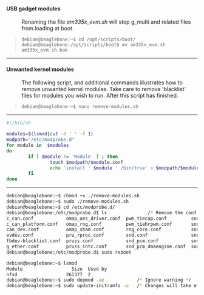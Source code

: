 <dl>
	<dt><h4>USB gadget modules</h4></dt>
	<dd>Renaming the file <em>am335x_evm.sh</em> will stop g_multi and related files from loading at boot.</dd>
</dl>

>`debian@beaglebone:~$ cd /opt/scripts/boot/`
>`debian@beaglebone:/opt/scripts/boot$ mv am335x_evm.sh am335x_evm.sh.bak`

---

<dl>
	<dt><h4>Unwanted kernel modules</h4></dt>
	<dd>The following script, and additional commands illustrates how to remove unwanted kernel modules. Take care to remove 'blacklist' files for modules you wish to run. After this script has finished.</dd>
</dl>

>`debian@beaglebone:~$ nano remove-modules.sh`

---
```sh
#!/bin/sh

modules=$(lsmod|cut -d ' ' -f 1)
modpath="/etc/modprobe.d"
for module in  $modules
do
        if [ $module != 'Module' ] ; then
                touch $modpath/$module.conf
                echo 'install ' $module ' /bin/true' > $modpath/$module.conf
        fi
done
```
---

```sh
debian@beaglebone:~$ chmod +x ./remove-modules.sh
debian@beaglebone:~$ sudo ./remove-modules.sh
debian@beaglebone:~$ cd /etc/modprobe.d/
debian@beaglebone:/etc/modprobe.d$ ls 				/* Remove the conf file(s) that represent the modules you need loaded. */
c_can.conf            omap_aes_driver.conf  pwm_tiecap.conf         snd_soc_core.conf           spi_omap2_mcspi.conf
c_can_platform.conf   omap_rng.conf         pwm_tiehrpwm.conf       snd_soc_davinci_mcasp.conf  spidev.conf.bak
can_dev.conf          omap_sham.conf        rng_core.conf           snd_soc_edma.conf           tieqep.conf
evdev.conf            pru_rproc.conf        snd.conf                snd_soc_omap.conf           uio.conf
fbdev-blacklist.conf  pruss.conf            snd_pcm.conf            snd_timer.conf              uio_pdrv_genirq.conf
g_ether.conf          pruss_intc.conf       snd_pcm_dmaengine.conf  soundcore.conf
debian@beaglebone:/etc/modprobe.d$ sudo reboot
```

```sh
debian@beaglebone:~$ lsmod  
Module                  Size  Used by
nfsd                  261377  2
debian@beaglebone:~$ sudo depmod -ae 			/* Ignore warning */  
debian@beaglebone:~$ sudo update-initramfs -u 	/* Changes will take effect next boot */  
```
